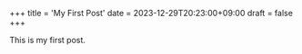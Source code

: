 +++
title = 'My First Post'
date = 2023-12-29T20:23:00+09:00
draft = false
+++

This is my first post.
